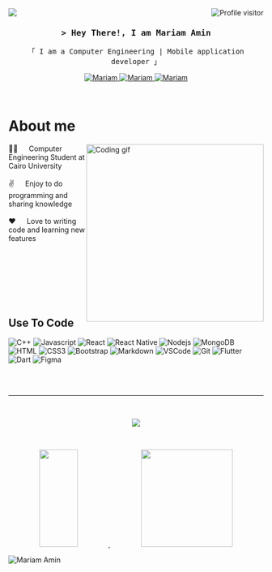 


<a href="https://komarev.com/ghpvc/?username=Mariam-Amin12">
  <img align="right" src="https://komarev.com/ghpvc/?username=Mariam-Amin12&label=Visitors&color=0e75b6&style=flat" alt="Profile visitor" />
</a>

<img src="https://img.shields.io/static/v1?label=hello&message=world&color=green?style=plastic&logo=appveyor" />

<h3 align="center">
        <samp>&gt; Hey There!, I am Mariam Amin
        </samp>
</h3>


<p align="center"> 
  <samp>
    「 I am a Computer Engineering | Mobile application developer 」
    <br>
  </samp>
</p>

<p align="center">
 <a href="https:www.linkedin.com/in/mariam-amin20" target="_blank">
  <img src="https://img.shields.io/badge/LinkedIn-0077B5?style=for-the-badge&logo=linkedin&logoColor=white" alt="Mariam"/>
 </a>
 <a href="https://www.instagram.com/mariam_amin20/?igsh=MXM5YnBvZDNyYjFvaw%3D%3D" target="_blank">
  <img src="https://img.shields.io/badge/Instagram-fe4164?style=for-the-badge&logo=instagram&logoColor=white" alt="Mariam" />
 </a> 
 <a href="https://www.facebook.com/mariam.ramadan.14203?mibextid=ZbWKwL" target="_blank">
  <img src="https://img.shields.io/badge/Facebook-20BEFF?&style=for-the-badge&logo=facebook&logoColor=white" alt="Mariam"  />
  </a> 
</p>
<br />

<!-- About Section -->
 # About me
 
<p>
 <img align="right" width="350" src="https://tenor.com/view/cat-computer-typing-keyboard-gif-4778563.gif" alt="Coding gif" />
 👩‍💻 &emsp; Computer Engineering Student at Cairo University <br/> <br/>
 ✌️ &emsp; Enjoy to do programming and sharing knowledge <br/> <br/>
 ❤️ &emsp; Love to writing code and learning new features<br/> <br/>
  </p>
  

<br/>
<br/>
<br/>
<br/>
<br/>

## Use To Code

![C++ ](https://img.shields.io/badge/C%2B%2B-00599C?logo=cplusplus&logoColor=fff&style=for-the-badge)
![Javascript](https://img.shields.io/badge/Javascript-F0DB4F?style=for-the-badge&labelColor=black&logo=javascript&logoColor=F0DB4F)
![React](https://img.shields.io/badge/-React-61DBFB?style=for-the-badge&labelColor=black&logo=react&logoColor=61DBFB)
![React Native](https://img.shields.io/badge/React_Native-20232A?style=for-the-badge&logo=react&logoColor=61DAFB)
![Nodejs](https://img.shields.io/badge/Nodejs-3C873A?style=for-the-badge&labelColor=black&logo=node.js&logoColor=3C873A)
![MongoDB](https://img.shields.io/badge/MongoDB-4EA94B?style=for-the-badge&logo=mongodb&logoColor=white)
![HTML](https://img.shields.io/badge/HTML5-E34F26?style=for-the-badge&logo=html5&logoColor=white)
![CSS3](https://img.shields.io/badge/CSS3-1572B6?style=for-the-badge&logo=css3&logoColor=white)
![Bootstrap](https://img.shields.io/badge/Bootstrap-563D7C?style=for-the-badge&logo=bootstrap&logoColor=white)
![Markdown](https://img.shields.io/badge/Markdown-000000?style=for-the-badge&logo=markdown&logoColor=white)
![VSCode](https://img.shields.io/badge/Visual_Studio-0078d7?style=for-the-badge&logo=visual%20studio&logoColor=white)
![Git](https://img.shields.io/badge/Git-F05032?style=for-the-badge&logo=git&logoColor=white)
![Flutter ](https://img.shields.io/badge/Flutter-02569B?logo=flutter&logoColor=fff&style=for-the-badge)
![Dart](https://img.shields.io/badge/Dart-0175C2?logo=dart&logoColor=fff&style=for-the-badge)
![Figma ](https://img.shields.io/badge/Figma-F24E1E?logo=figma&logoColor=fff&style=for-the-badge)
<br/>
<br/>



<br/>
<hr/>
<br/>

<div>
<p align="center">
  <a href="https://codeforces.com/profile/Mariam_Amin_Amin">
    <img  src="https://codeforces-readme-stats.vercel.app/api/card?username=Mariam_Amin_Amin&theme=radical&border=7F3FBF&background=0D1117" />
  </a>
</p>
</div>

<br/>
<div>
<p align="center">
    <a href="https://github.com/Mariam-Amin12">
      <img  src="https://github-readme-stats.vercel.app/api?username=Mariam-Amin12&show_icons=true&theme=cobalt&count_private=true&border_color=7F3FBF&bg_color=0D1117&title_color=F85D7F&icon_color=F8D866" height="192px" width="39%"/>
    </a>
  <a href="https://github.com/Mariam-Amin12">
    <img  src="https://denvercoder1-github-readme-stats.vercel.app/api/top-langs/?username=Mariam-Amin12&layout=compact&theme=react&border_color=7F3FBF&bg_color=0D1117&title_color=F85D7F&icon_color=F8D866" height="192px" width="60%"/>
  </a>
</p>
</div>

![Mariam Amin](https://github-readme-activity-graph.vercel.app/graph?username=Mariam-Amin12&custom&bg_color=0D1117&color=7F3FBF&line=7F3FBF&point=7F3FBF&area_color=FFFFFF&title_color=FFFFFF&area=true)

